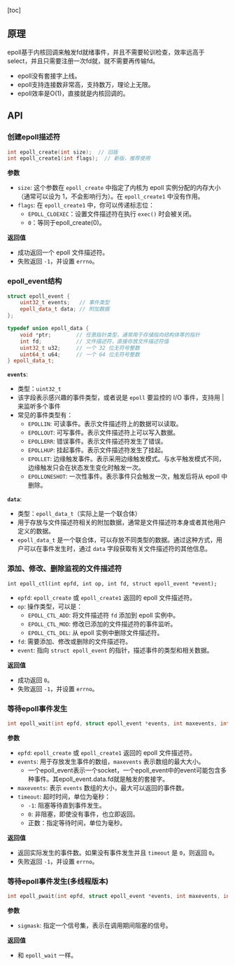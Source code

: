 [toc]

## 原理

epoll基于内核回调来触发fd就绪事件，并且不需要轮训检查，效率远高于select，并且只需要注册一次fd就，就不需要再传输fd。

* epoll没有套接字上线。
* epoll支持连接数非常高，支持数万，理论上无限。
* epoll效率是O(1)，直接就是内核回调的。

## API

### 创建epoll描述符

```c
int epoll_create(int size);  // 旧版
int epoll_create1(int flags);  // 新版，推荐使用
```

**参数**

- `size`: 这个参数在 `epoll_create` 中指定了内核为 epoll 实例分配的内存大小（通常可以设为 1，不会影响行为）。在 `epoll_create1` 中没有作用。
- `flags`: 在 `epoll_create1` 中，你可以传递标志位：
  - `EPOLL_CLOEXEC`：设置文件描述符在执行 `exec()` 时会被关闭。
  - `0`：等同于epoll_create(0)。

**返回值**

- 成功返回一个 epoll 文件描述符。
- 失败返回 `-1`，并设置 `errno`。

### epoll_event结构

```c++
struct epoll_event {
    uint32_t events;   // 事件类型
    epoll_data_t data; // 附加数据
};

typedef union epoll_data {
    void *ptr;        // 任意指针类型，通常用于存储指向结构体等的指针
    int fd;           // 文件描述符，直接存放文件描述符值
    uint32_t u32;     // 一个 32 位无符号整数
    uint64_t u64;     // 一个 64 位无符号整数
} epoll_data_t;
```

**`events`**:

- 类型：`uint32_t`
- 该字段表示感兴趣的事件类型，或者说是 `epoll` 要监控的 I/O 事件，支持用 | 来监听多个事件
- 常见的事件类型有：
  - `EPOLLIN`: 可读事件。表示文件描述符上的数据可以读取。
  - `EPOLLOUT`: 可写事件。表示文件描述符上可以写入数据。
  - `EPOLLERR`: 错误事件。表示文件描述符发生了错误。
  - `EPOLLHUP`: 挂起事件。表示文件描述符发生了挂起。
  - `EPOLLET`: 边缘触发事件。表示采用边缘触发模式。与水平触发模式不同，边缘触发只会在状态发生变化时触发一次。
  - `EPOLLONESHOT`: 一次性事件。表示事件只会触发一次，触发后将从 epoll 中删除。

**`data`**:

- 类型：`epoll_data_t`（实际上是一个联合体）
- 用于存放与文件描述符相关的附加数据，通常是文件描述符本身或者其他用户定义的数据。
- `epoll_data_t` 是一个联合体，可以存放不同类型的数据。通过这种方式，用户可以在事件发生时，通过 `data` 字段获取有关文件描述符的其他信息。

### 添加、修改、删除监视的文件描述符

```
int epoll_ctl(int epfd, int op, int fd, struct epoll_event *event);
```

- `epfd`: `epoll_create` 或 `epoll_create1` 返回的 epoll 文件描述符。
- `op`: 操作类型，可以是：
  - `EPOLL_CTL_ADD`: 将文件描述符 `fd` 添加到 epoll 实例中。
  - `EPOLL_CTL_MOD`: 修改已添加的文件描述符的事件监听。
  - `EPOLL_CTL_DEL`: 从 epoll 实例中删除文件描述符。
- `fd`: 需要添加、修改或删除的文件描述符。
- `event`: 指向 `struct epoll_event` 的指针，描述事件的类型和相关数据。

**返回值**

- 成功返回 `0`。
- 失败返回 `-1`，并设置 `errno`。

### 等待epoll事件发生

```c
int epoll_wait(int epfd, struct epoll_event *events, int maxevents, int timeout);
```

**参数**

- `epfd`: `epoll_create` 或 `epoll_create1` 返回的 epoll 文件描述符。
- `events`: 用于存放发生事件的数组，`maxevents` 表示数组的最大大小。
  - 一个epoll_event表示一个socket，一个epoll_event中的event可能包含多种事件。其epoll_event.data.fd就是触发的套接字。
- `maxevents`: 表示 `events` 数组的大小，最大可以返回的事件数。
- `timeout`: 超时时间，单位为毫秒：
  - `-1`: 阻塞等待直到事件发生。
  - `0`: 非阻塞，即使没有事件，也立即返回。
  - 正数：指定等待时间，单位为毫秒。

**返回值**

- 返回实际发生的事件数。如果没有事件发生并且 `timeout` 是 `0`，则返回 `0`。
- 失败返回 `-1`，并设置 `errno`。

### 等待epoll事件发生(多线程版本)

```c
int epoll_pwait(int epfd, struct epoll_event *events, int maxevents, int timeout, const sigset_t *sigmask);
```

**参数**

- `sigmask`: 指定一个信号集，表示在调用期间阻塞的信号。

**返回值**

- 和 `epoll_wait` 一样。
